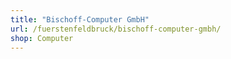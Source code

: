 ```yaml
---
title: "Bischoff-Computer GmbH"
url: /fuerstenfeldbruck/bischoff-computer-gmbh/
shop: Computer
---
```

